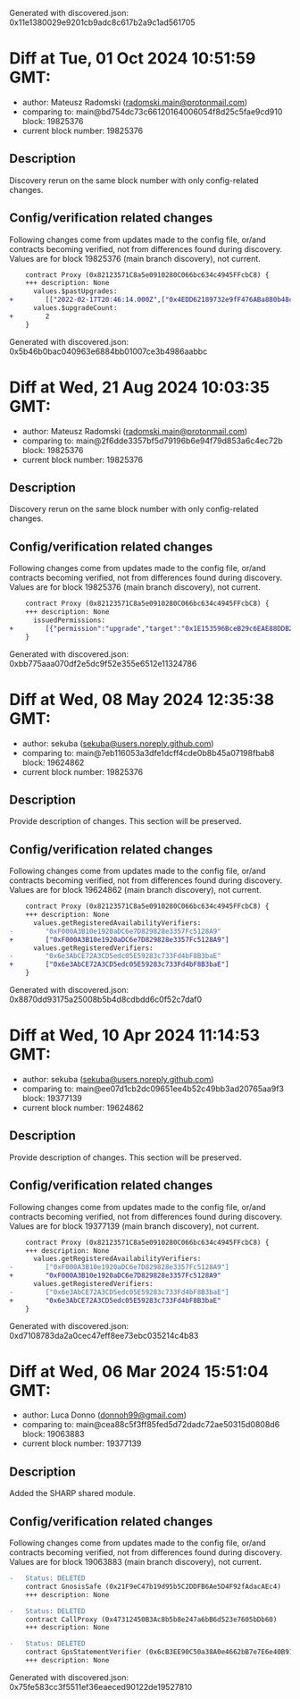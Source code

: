 Generated with discovered.json: 0x11e1380029e9201cb9adc8c617b2a9c1ad561705

# Diff at Tue, 01 Oct 2024 10:51:59 GMT:

- author: Mateusz Radomski (<radomski.main@protonmail.com>)
- comparing to: main@bd754dc73c66120164006054f8d25c5fae9cd910 block: 19825376
- current block number: 19825376

## Description

Discovery rerun on the same block number with only config-related changes.

## Config/verification related changes

Following changes come from updates made to the config file,
or/and contracts becoming verified, not from differences found during
discovery. Values are for block 19825376 (main branch discovery), not current.

```diff
    contract Proxy (0x82123571C8a5e0910280C066bc634c4945FFcbC8) {
    +++ description: None
      values.$pastUpgrades:
+        [["2022-02-17T20:46:14.000Z",["0x4EDD62189732e9fF476ABa880b48c29432A7AC9B","0x62BCA4DB742A99c834e2c24b609656A70EA25379","0x8536850750956c2FEebeCAB786d82271a5467687","0x1c3A4EfF75a287Fe6249CAb49606FA25659929A2","0x3799ad2a4Eb4E882219B02C036656d4ECbD437A1","0x1688abB0B5c72F34B7f78e857Aa317deD5B5D339","0xB3788a88F063B217227E27ae16Ba550db3132bE6"]],["2022-04-25T08:12:19.000Z",["0x4EDD62189732e9fF476ABa880b48c29432A7AC9B","0x62BCA4DB742A99c834e2c24b609656A70EA25379","0x8536850750956c2FEebeCAB786d82271a5467687","0x1c3A4EfF75a287Fe6249CAb49606FA25659929A2","0x3799ad2a4Eb4E882219B02C036656d4ECbD437A1","0x1688abB0B5c72F34B7f78e857Aa317deD5B5D339","0xB3788a88F063B217227E27ae16Ba550db3132bE6"]]]
      values.$upgradeCount:
+        2
    }
```

Generated with discovered.json: 0x5b46b0bac040963e6884bb01007ce3b4986aabbc

# Diff at Wed, 21 Aug 2024 10:03:35 GMT:

- author: Mateusz Radomski (<radomski.main@protonmail.com>)
- comparing to: main@2f6dde3357bf5d79196b6e94f79d853a6c4ec72b block: 19825376
- current block number: 19825376

## Description

Discovery rerun on the same block number with only config-related changes.

## Config/verification related changes

Following changes come from updates made to the config file,
or/and contracts becoming verified, not from differences found during
discovery. Values are for block 19825376 (main branch discovery), not current.

```diff
    contract Proxy (0x82123571C8a5e0910280C066bc634c4945FFcbC8) {
    +++ description: None
      issuedPermissions:
+        [{"permission":"upgrade","target":"0x1E153596BceB29c6EAE88DDB290eBeCC3FE9735e","via":[]}]
    }
```

Generated with discovered.json: 0xbb775aaa070df2e5dc9f52e355e6512e11324786

# Diff at Wed, 08 May 2024 12:35:38 GMT:

- author: sekuba (<sekuba@users.noreply.github.com>)
- comparing to: main@7eb116053a3dfe1dcff4cde0b8b45a07198fbab8 block: 19624862
- current block number: 19825376

## Description

Provide description of changes. This section will be preserved.

## Config/verification related changes

Following changes come from updates made to the config file,
or/and contracts becoming verified, not from differences found during
discovery. Values are for block 19624862 (main branch discovery), not current.

```diff
    contract Proxy (0x82123571C8a5e0910280C066bc634c4945FFcbC8) {
    +++ description: None
      values.getRegisteredAvailabilityVerifiers:
-        "0xF000A3B10e1920aDC6e7D829828e3357Fc5128A9"
+        ["0xF000A3B10e1920aDC6e7D829828e3357Fc5128A9"]
      values.getRegisteredVerifiers:
-        "0x6e3AbCE72A3CD5edc05E59283c733Fd4bF8B3baE"
+        ["0x6e3AbCE72A3CD5edc05E59283c733Fd4bF8B3baE"]
    }
```

Generated with discovered.json: 0x8870dd93175a25008b5b4d8cdbdd6c0f52c7daf0

# Diff at Wed, 10 Apr 2024 11:14:53 GMT:

- author: sekuba (<sekuba@users.noreply.github.com>)
- comparing to: main@ee07d1cb2dc09651ee4b52c49bb3ad20765aa9f3 block: 19377139
- current block number: 19624862

## Description

Provide description of changes. This section will be preserved.

## Config/verification related changes

Following changes come from updates made to the config file,
or/and contracts becoming verified, not from differences found during
discovery. Values are for block 19377139 (main branch discovery), not current.

```diff
    contract Proxy (0x82123571C8a5e0910280C066bc634c4945FFcbC8) {
    +++ description: None
      values.getRegisteredAvailabilityVerifiers:
-        ["0xF000A3B10e1920aDC6e7D829828e3357Fc5128A9"]
+        "0xF000A3B10e1920aDC6e7D829828e3357Fc5128A9"
      values.getRegisteredVerifiers:
-        ["0x6e3AbCE72A3CD5edc05E59283c733Fd4bF8B3baE"]
+        "0x6e3AbCE72A3CD5edc05E59283c733Fd4bF8B3baE"
    }
```

Generated with discovered.json: 0xd7108783da2a0cec47eff8ee73ebc035214c4b83

# Diff at Wed, 06 Mar 2024 15:51:04 GMT:

- author: Luca Donno (<donnoh99@gmail.com>)
- comparing to: main@cea88c5f3ff85fed5d72dadc72ae50315d0808d6 block: 19063883
- current block number: 19377139

## Description

Added the SHARP shared module.

## Config/verification related changes

Following changes come from updates made to the config file,
or/and contracts becoming verified, not from differences found during
discovery. Values are for block 19063883 (main branch discovery), not current.

```diff
-   Status: DELETED
    contract GnosisSafe (0x21F9eC47b19d95b5C2DDFB6Ae5D4F92fAdacAEc4)
    +++ description: None
```

```diff
-   Status: DELETED
    contract CallProxy (0x47312450B3Ac8b5b8e247a6bB6d523e7605bDb60)
    +++ description: None
```

```diff
-   Status: DELETED
    contract GpsStatementVerifier (0x6cB3EE90C50a38A0e4662bB7e7E6e40B91361BF6)
    +++ description: None
```

Generated with discovered.json: 0x75fe583cc3f5511ef36eaeced90122de19527810
